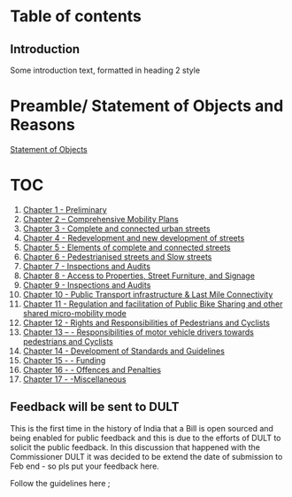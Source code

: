  


# Table of contents

## Introduction <a name="introduction"></a>
Some introduction text, formatted in heading 2 style

 
# Preamble/ Statement of Objects and Reasons

[   Statement of Objects ](./statement.md)   

# TOC

 
 1.  [  Chapter 1 - Preliminary ](./chapter1.md)   
 2.  [  Chapter 2 – Comprehensive Mobility Plans ](./chapter2.md)
 3.  [  Chapter 3 - Complete and connected urban streets  ](./chapter3.md)
 4.  [  Chapter 4 - Redevelopment and new development of streets ](./chapter4.md)
 5.  [  Chapter 5 - Elements of complete and connected streets ](./chapter5.md)
 6.  [  Chapter 6 - Pedestrianised streets and Slow streets ](./chapter6.md)
 7.  [  Chapter 7 - Inspections and Audits ](./chapter7.md)
 8.  [  Chapter 8  - Access to Properties, Street Furniture, and Signage ](./chapter8.md)
 9.  [  Chapter 9 - Inspections and Audits ](./chapter9.md)
 10. [  Chapter 10 - Public Transport infrastructure & Last Mile Connectivity ](./chapter10.md)
 11. [  Chapter 11 - Regulation and facilitation of Public Bike Sharing and other shared micro-mobility mode ](./chapter11.md)
 12. [  Chapter 12 - Rights and Responsibilities of  Pedestrians and Cyclists](./chapter12.md)
 13. [  Chapter 13 –  - Responsibilities of motor vehicle drivers towards pedestrians and Cyclists ](./chapter13.md)
 14. [  Chapter 14 - Development of Standards and Guidelines ](./chapter14.md)
 15. [  Chapter 15 - - Funding](./chapter15.md)
 16. [  Chapter 16 - -  Offences and Penalties  ](./chapter16.md)
 17. [  Chapter 17 -  -Miscellaneous ](./chapter17.md)
  
 

## Feedback will be sent to DULT <a name="introduction"></a>
This is the first time in the history of India that a Bill is open sourced and being enabled for public feedback and this is due to the efforts of DULT to solicit the public feedback.
In this discussion that happened with the Commissioner DULT it was decided to be extend the date of submission to Feb end - so pls put your feedback here.

Follow the guidelines here ;
 
 





